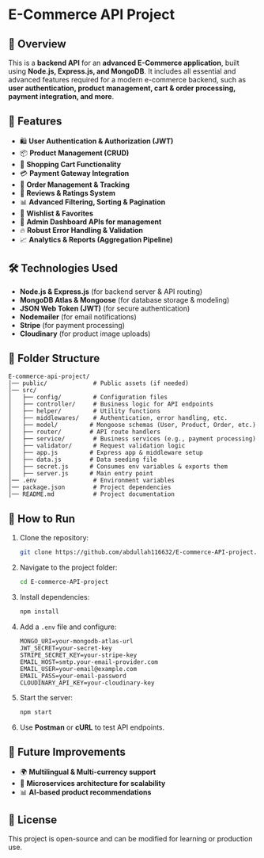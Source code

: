 # E-Commerce API Project

## 📌 Overview
This is a **backend API** for an **advanced E-Commerce application**, built using **Node.js, Express.js, and MongoDB**. It includes all essential and advanced features required for a modern e-commerce backend, such as **user authentication, product management, cart & order processing, payment integration, and more**.

## 🎯 Features
- 🛍️ **User Authentication & Authorization (JWT)**
- 📦 **Product Management (CRUD)**
- 🛒 **Shopping Cart Functionality**
- 💳 **Payment Gateway Integration**
- 📑 **Order Management & Tracking**
- 📝 **Reviews & Ratings System**
- 📊 **Advanced Filtering, Sorting & Pagination**
- 🔄 **Wishlist & Favorites**
- 📡 **Admin Dashboard APIs for management**
- 🔥 **Robust Error Handling & Validation**
- 📈 **Analytics & Reports (Aggregation Pipeline)**

## 🛠️ Technologies Used
- **Node.js & Express.js** (for backend server & API routing)  
- **MongoDB Atlas & Mongoose** (for database storage & modeling)  
- **JSON Web Token (JWT)** (for secure authentication)  
- **Nodemailer** (for email notifications)  
- **Stripe** (for payment processing)  
- **Cloudinary** (for product image uploads)  

## 📂 Folder Structure
```
E-commerce-api-project/
│── public/             # Public assets (if needed)
│── src/
│   ├── config/         # Configuration files
│   ├── controller/     # Business logic for API endpoints
│   ├── helper/         # Utility functions
│   ├── middlewares/    # Authentication, error handling, etc.
│   ├── model/         # Mongoose schemas (User, Product, Order, etc.)
│   ├── router/        # API route handlers
│   ├── service/        # Business services (e.g., payment processing)
│   ├── validator/      # Request validation logic
│   ├── app.js         # Express app & middleware setup
│   ├── data.js        # Data seeding file
│   ├── secret.js      # Consumes env variables & exports them
│   ├── server.js      # Main entry point
│── .env                # Environment variables
│── package.json        # Project dependencies
│── README.md           # Project documentation
```

## 🚀 How to Run
1. Clone the repository:
   ```sh
   git clone https://github.com/abdullah116632/E-commerce-API-project.git
   ```
2. Navigate to the project folder:
   ```sh
   cd E-commerce-API-project
   ```
3. Install dependencies:
   ```sh
   npm install
   ```
4. Add a `.env` file and configure:
   ```
   MONGO_URI=your-mongodb-atlas-url
   JWT_SECRET=your-secret-key
   STRIPE_SECRET_KEY=your-stripe-key
   EMAIL_HOST=smtp.your-email-provider.com
   EMAIL_USER=your-email@example.com
   EMAIL_PASS=your-email-password
   CLOUDINARY_API_KEY=your-cloudinary-key
   ```
5. Start the server:
   ```sh
   npm start
   ```
6. Use **Postman** or **cURL** to test API endpoints.

## 📌 Future Improvements
- 🌍 **Multilingual & Multi-currency support**  
- 🚀 **Microservices architecture for scalability**  
- 📊 **AI-based product recommendations**  

## 📜 License
This project is open-source and can be modified for learning or production use.
